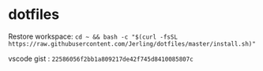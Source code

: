 # dotfiles
Restore workspace: `cd ~ && bash -c "$(curl -fsSL https://raw.githubusercontent.com/Jerling/dotfiles/master/install.sh)"`

vscode gist : `22586056f2bb1a809217de42f745d8410085807c`
